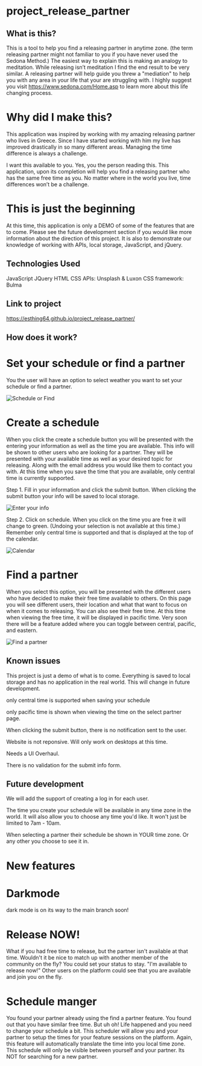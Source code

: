 
# project_release_partner

## What is this?

This is a tool to help you find a releasing partner in anytime zone. (the term releasing partner might not familiar to you if you have never used the Sedona Method.) The easiest way to explain this is making an analogy to meditation. While releasing isn’t meditation I find the end result to be very similar. A releasing partner will help guide you threw a "mediation" to help you with any area in your life that your are struggling with.   I highly suggest you visit https://www.sedona.com/Home.asp to learn more about this life changing process. 

# Why did I make this?
 This application was inspired by working with my amazing releasing partner who lives in Greece. Since I have started working with him my live has improved drastically in so many different areas. Managing the time difference is always a challenge.

I want this available to you. Yes, you the person reading this. This application, upon its completion will help you find a releasing partner who has the same free time as you. No matter where in the world you live, time differences won’t be a challenge.

# This is just the beginning
At this time, this application is only a DEMO of some of the features that are to come. Please see the future development section if you would like more information about the direction of this project. It is also to demonstrate our knowledge of working with APIs, local storage, JavaScript, and jQuery.

## Technologies Used

JavaScript
JQuery
HTML
CSS
APIs: Unsplash & Luxon
CSS framework: Bulma

## Link to project

https://esthing64.github.io/project_release_partner/

## How does it work?

# Set your schedule or find a partner
You the user will have an option to select weather you want to set your schedule or find a partner.

![Schedule or Find](./assets/img/schedule-find.png)

# Create a schedule
When you click the create a schedule button you will be presented with the entering your information as well as the time you are available. This info will be shown to other users who are looking for a partner. They will be presented with your available time as well as your desired topic for releasing. Along with the email address you would like them to contact you with. At this time when you save the time that you are available, only central time is currently supported. 

Step 1. Fill in your information and click the submit button. When clicking the submit button your info will be saved to local storage.

![Enter your info](./assets/img/info.png)

Step 2. Click on schedule. When you click on the time you are free it will change to green. (Undoing your selection is not available at this time.) Remember only central time is supported and that is displayed at the top of the calendar.

![Calendar](./assets/img/cal.png)

# Find a partner 

When you select this option, you will be presented with the different users who have decided to make their free time available to others. On this page you will see different users, their location and what that want to focus on when it comes to releasing. You can also see their free time. At this time when viewing the free time, it will be displayed in pacific time. Very soon there will be a feature added where you can toggle between central, pacific, and eastern.

![Find a partner](./assets/img/select-partner.png)


## Known issues

This project is just a demo of what is to come. Everything is saved to local storage and has no application in the real world. This will change in future development.

only central time is supported when saving your schedule 

only pacific time is shown when viewing the time on the select partner page.

When clicking the submit button, there is no notification sent to the user. 

Website is not reponsive. Will only work on desktops at this time.

Needs a UI Overhaul.

There is no validation for the submit info form.


## Future development 

We will add the support of creating a log in for each user.

The time you create your schedule will be available in any time zone in the world. It will also allow you to choose any time you'd like. It won't just be limited to 7am - 10am.

When selecting a partner their schedule be shown in YOUR time zone. Or any other you choose to see it in.

# New features

# Darkmode

dark mode is on its way to the main branch soon! 

# Release NOW!
What if you had free time to release, but the partner isn't available at that time. Wouldn't it be nice to match up with another member of the community on the fly? You could set your status to stay. "I'm available to release now!" Other users on the platform could see that you are available and join you on the fly.

# Schedule manger

You found your partner already using the find a partner feature. You found out that you have similar free time. But uh oh! Life happened and you need to change your schedule a bit. This scheduler will allow you and your partner to setup the times for your feature sessions on the platform. Again, this feature will automatically translate the time into you local time zone. This schedule will only be visible between yourself and your partner. Its NOT for searching for a new partner. 




